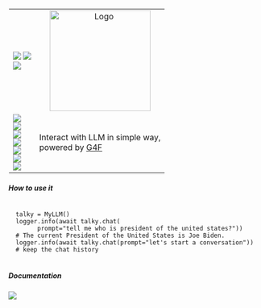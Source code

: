 
<table style="border: 1px solid transparent">
  <tr>
    <td>
<a href="http://talky.readthedocs.io"><img src="https://img.shields.io/badge/Wiki-%23000000.svg?style=for-the-badge&logo=wikipedia&logoColor=white"></a>
<a href="https://github.com/mraniki/tt/"><img src="https://img.shields.io/badge/github-%23000000.svg?style=for-the-badge&logo=github&logoColor=white"></a><br>
<a href="https://hub.docker.com/r/mraniki/tt"><img src="https://img.shields.io/docker/pulls/mraniki/tt?style=for-the-badge"></a><br>
       </td>
    <td align="center"><img width="200" alt="Logo" src="/docs/_static/logo-full.png"></td>
  </tr>
  <tr>
    <td>
      <a href="https://pypi.org/project/myllm/"><img src="https://img.shields.io/pypi/v/myllm?style=for-the-badge&logo=PyPI&logoColor=white"></a><br>
      <a href="https://pypi.org/project/myllm/"><img src="https://img.shields.io/pypi/dm/myllm?style=for-the-badge&logo=PyPI&logoColor=white"></a><br>
      <a href="https://github.com/mraniki/myllm/"><img src="https://img.shields.io/github/actions/workflow/status/mraniki/myllm/%F0%9F%91%B7Flow.yml?style=for-the-badge&logo=GitHub&logoColor=white"></a><br>
      <a href="https://talky.readthedocs.io/projects/myllm/"><img src="https://readthedocs.org/projects/myllm/badge/?version=latest&style=for-the-badge"></a><br>
      <a href="https://codebeat.co/projects/github-com-mraniki-myllm-main"><img src="https://codebeat.co/badges/0567b9d9-3cbb-4263-80ec-8ac8043332ea"/></a> <br>
      <a href="https://app.codacy.com/gh/mraniki/MyLLM/dashboard"><img src="https://app.codacy.com/project/badge/Grade/75f2650d58044355957fe667aeed50a1"/></a> <br>
      <a href="https://codecov.io/gh/mraniki/myllm"><img src="https://codecov.io/gh/mraniki/myllm/branch/main/graph/badge.svg?token=WAHUEMAJN6"/></a><br>
    </td>
    <td align="left"> 
Interact with LLM in simple way,<br> powered by  <a href="https://github.com/xtekky/gpt4free">G4F</a><br>
  </td>   
  </tr>
</table>

<h5>How to use it</h5>
<pre>
<code>
  talky = MyLLM()
  logger.info(await talky.chat(
        prompt="tell me who is president of the united states?"))
  # The current President of the United States is Joe Biden.
  logger.info(await talky.chat(prompt="let's start a conversation"))
  # keep the chat history
</code>
</pre>

<h5>Documentation</h5>
<a href="https://talky.readthedocs.io/projects/myllm/en/latest/"><img src="https://img.shields.io/badge/Documentation-000000?style=for-the-badge&logo=readthedocs&logoColor=white"></a><br>

